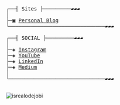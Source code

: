 <pre>

┌──┤ Sites ├─────────▰▰▰
│
├─▣ <a href="https://nonakaval.github.io">Personal Blog</a>
└───────────────────────────────▰▰▰

┌──┤ SOCIAL ├─────────▰▰▰
│
├─◈ <a href="https://www.instagram.com/nonaka.val">Instagram</a>
├─◈ <a href="https://www.youtube.com/@nonaka96">YouTube</a>
├─◈ <a href="https://www.linkedin.com/in/lohityapushkar">LinkedIn</a>
├─◈ <a href="https://medium.com/@valdenirnonaka">Medium</a>
│
└───────────────────────────────▰▰▰

</pre>

<p align="left"> <img src="https://komarev.com/ghpvc/?username=NonakaVal&label=Profile%20views&color=0e75b6&style=flat" alt="isrealodejobi" />
</p>
